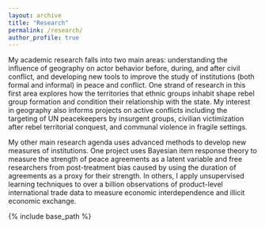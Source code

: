 ```yaml
---
layout: archive
title: "Research"
permalink: /research/
author_profile: true
---
```


My academic research falls into two main areas: understanding the influence of
geography on actor behavior before, during, and after civil conflict, and
developing new tools to improve the study of institutions (both formal and
informal) in peace and conflict. One strand of research in this first area
explores how the territories that ethnic groups inhabit shape rebel group
formation and condition their relationship with the state. My interest in
geography also informs projects on active conflicts including the targeting of
UN peacekeepers by insurgent groups, civilian victimization after rebel
territorial conquest, and communal violence in fragile settings.

My other main research agenda uses advanced methods to develop new measures of
institutions. One project uses Bayesian item response theory to measure the
strength of peace agreements as a latent variable and free researchers from
post-treatment bias caused by using the duration of agreements as a proxy for
their strength. In others, I apply unsupervised learning techniques to over a
billion observations of product-level international trade data to measure
economic interdependence and illicit economic exchange.

<nbsp>

{% include base_path %}
